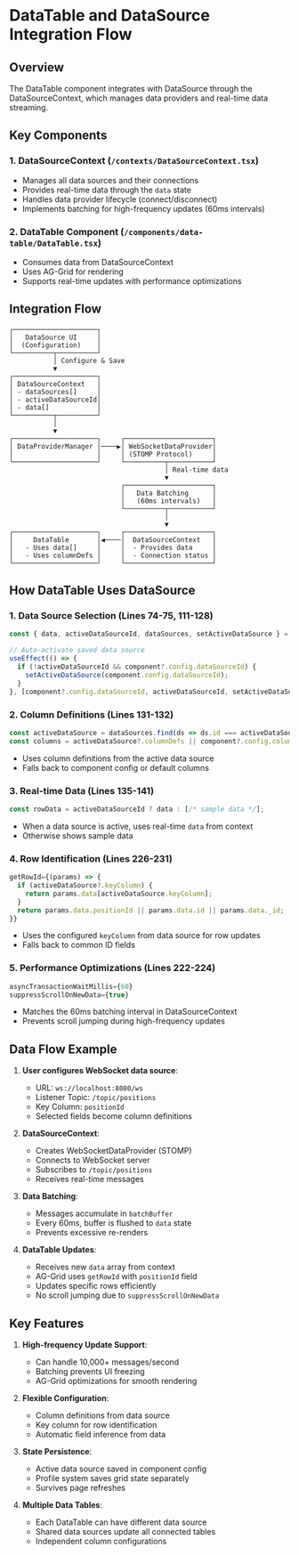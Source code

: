 # DataTable and DataSource Integration Flow

## Overview
The DataTable component integrates with DataSource through the DataSourceContext, which manages data providers and real-time data streaming.

## Key Components

### 1. DataSourceContext (`/contexts/DataSourceContext.tsx`)
- Manages all data sources and their connections
- Provides real-time data through the `data` state
- Handles data provider lifecycle (connect/disconnect)
- Implements batching for high-frequency updates (60ms intervals)

### 2. DataTable Component (`/components/data-table/DataTable.tsx`)
- Consumes data from DataSourceContext
- Uses AG-Grid for rendering
- Supports real-time updates with performance optimizations

## Integration Flow

```
┌─────────────────────┐
│   DataSource UI     │
│  (Configuration)    │
└──────────┬──────────┘
           │ Configure & Save
           ▼
┌─────────────────────┐
│ DataSourceContext   │
│ - dataSources[]     │
│ - activeDataSourceId│
│ - data[]            │
└──────────┬──────────┘
           │ 
           ▼
┌─────────────────────┐     ┌──────────────────────┐
│ DataProviderManager │────▶│ WebSocketDataProvider│
│                     │     │ (STOMP Protocol)     │
└─────────────────────┘     └──────────┬───────────┘
                                       │ Real-time data
                                       ▼
                            ┌──────────────────────┐
                            │   Data Batching      │
                            │   (60ms intervals)   │
                            └──────────┬───────────┘
                                       │
                                       ▼
┌─────────────────────┐     ┌──────────────────────┐
│     DataTable       │◀────│  DataSourceContext   │
│   - Uses data[]     │     │  - Provides data     │
│   - Uses columnDefs │     │  - Connection status │
└─────────────────────┘     └──────────────────────┘
```

## How DataTable Uses DataSource

### 1. **Data Source Selection** (Lines 74-75, 111-128)
```typescript
const { data, activeDataSourceId, dataSources, setActiveDataSource } = useDataSource();

// Auto-activate saved data source
useEffect(() => {
  if (!activeDataSourceId && component?.config.dataSourceId) {
    setActiveDataSource(component.config.dataSourceId);
  }
}, [component?.config.dataSourceId, activeDataSourceId, setActiveDataSource]);
```

### 2. **Column Definitions** (Lines 131-132)
```typescript
const activeDataSource = dataSources.find(ds => ds.id === activeDataSourceId);
const columns = activeDataSource?.columnDefs || component?.config.columns || defaultColumns;
```
- Uses column definitions from the active data source
- Falls back to component config or default columns

### 3. **Real-time Data** (Lines 135-141)
```typescript
const rowData = activeDataSourceId ? data : [/* sample data */];
```
- When a data source is active, uses real-time `data` from context
- Otherwise shows sample data

### 4. **Row Identification** (Lines 226-231)
```typescript
getRowId={(params) => {
  if (activeDataSource?.keyColumn) {
    return params.data[activeDataSource.keyColumn];
  }
  return params.data.positionId || params.data.id || params.data._id;
}}
```
- Uses the configured `keyColumn` from data source for row updates
- Falls back to common ID fields

### 5. **Performance Optimizations** (Lines 222-224)
```typescript
asyncTransactionWaitMillis={60}
suppressScrollOnNewData={true}
```
- Matches the 60ms batching interval in DataSourceContext
- Prevents scroll jumping during high-frequency updates

## Data Flow Example

1. **User configures WebSocket data source**:
   - URL: `ws://localhost:8080/ws`
   - Listener Topic: `/topic/positions`
   - Key Column: `positionId`
   - Selected fields become column definitions

2. **DataSourceContext**:
   - Creates WebSocketDataProvider (STOMP)
   - Connects to WebSocket server
   - Subscribes to `/topic/positions`
   - Receives real-time messages

3. **Data Batching**:
   - Messages accumulate in `batchBuffer`
   - Every 60ms, buffer is flushed to `data` state
   - Prevents excessive re-renders

4. **DataTable Updates**:
   - Receives new `data` array from context
   - AG-Grid uses `getRowId` with `positionId` field
   - Updates specific rows efficiently
   - No scroll jumping due to `suppressScrollOnNewData`

## Key Features

1. **High-frequency Update Support**:
   - Can handle 10,000+ messages/second
   - Batching prevents UI freezing
   - AG-Grid optimizations for smooth rendering

2. **Flexible Configuration**:
   - Column definitions from data source
   - Key column for row identification
   - Automatic field inference from data

3. **State Persistence**:
   - Active data source saved in component config
   - Profile system saves grid state separately
   - Survives page refreshes

4. **Multiple Data Tables**:
   - Each DataTable can have different data source
   - Shared data sources update all connected tables
   - Independent column configurations